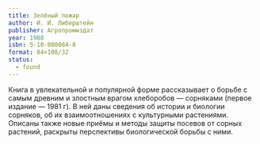 ```yaml
---
title: Зелёный пожар
author: И. И. Либерштейн
publisher: Агропромиздат
year: 1988
isbn: 5-10-000084-8
format: 84×108/32
status:
  - found
---
```


Книга в увлекательной и популярной форме рассказывает о борьбе с самым древним и злостным врагом хлеборобов — сорняками (первое издание — 1981 г).
В ней даны сведения об истории и биологии сорняков, об их взаимоотношениях с культурными растениями. Описаны также новые приёмы и методы защиты посевов от сорных растений, раскрыты перспективы биологической борьбы с ними.
